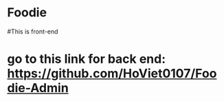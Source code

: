 # Foodie
#This is front-end
# go to this link for back end: https://github.com/HoViet0107/Foodie-Admin
